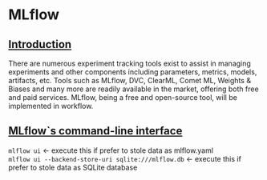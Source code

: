 
# MLflow

## <ins>Introduction</ins>
There are numerous experiment tracking tools exist to assist in managing experiments and other components including parameters, metrics, models, artifacts, etc. Tools such as MLflow, DVC, ClearML, Comet ML, Weights & Biases and many more are readily available in the market, offering both free and paid services. MLflow, being a free and open-source tool, will be implemented in workflow. 

## <ins>MLflow`s command-line interface</ins>
`mlflow ui` <- execute this if prefer to stole data as mlflow.yaml
<br>
`mlflow ui --backend-store-uri sqlite:///mlflow.db` <- execute this if prefer to stole data as SQLite database